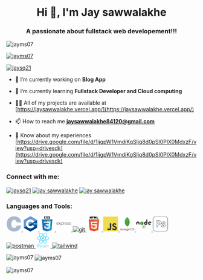 <h1 align="center">Hi 👋, I'm Jay sawwalakhe</h1>
<h3 align="center">A passionate about fullstack web developement!!!</h3>

<p align="left"> <img src="https://komarev.com/ghpvc/?username=jayms07&label=Profile%20views&color=0e75b6&style=flat" alt="jayms07" /> </p>

<p align="left"> <a href="https://github.com/ryo-ma/github-profile-trophy"><img src="https://github-profile-trophy.vercel.app/?username=jayms07" alt="jayms07" /></a> </p>

<p align="left"> <a href="https://twitter.com/jaysq21" target="blank"><img src="https://img.shields.io/twitter/follow/jaysq21?logo=twitter&style=for-the-badge" alt="jaysq21" /></a> </p>

- 🔭 I’m currently working on **Blog App**

- 🌱 I’m currently learning **Fullstack Developer and Cloud computing**

- 👨‍💻 All of my projects are available at [https://jaysawwalakhe.vercel.app/](https://jaysawwalakhe.vercel.app/)

- 📫 How to reach me **jaysawwalakhe84120@gmail.com**

- 📄 Know about my experiences [https://drive.google.com/file/d/1ijgpW1VmdiKgSljq8d0pSl0PlX0MdxzF/view?usp=drivesdk](https://drive.google.com/file/d/1ijgpW1VmdiKgSljq8d0pSl0PlX0MdxzF/view?usp=drivesdk)

<h3 align="left">Connect with me:</h3>
<p align="left">
<a href="https://twitter.com/jaysq21" target="blank"><img align="center" src="https://raw.githubusercontent.com/rahuldkjain/github-profile-readme-generator/master/src/images/icons/Social/twitter.svg" alt="jaysq21" height="30" width="40" /></a>
<a href="https://linkedin.com/in/jay sawwalakhe" target="blank"><img align="center" src="https://raw.githubusercontent.com/rahuldkjain/github-profile-readme-generator/master/src/images/icons/Social/linked-in-alt.svg" alt="jay sawwalakhe" height="30" width="40" /></a>
<a href="https://www.leetcode.com/jay sawwalakhe" target="blank"><img align="center" src="https://raw.githubusercontent.com/rahuldkjain/github-profile-readme-generator/master/src/images/icons/Social/leet-code.svg" alt="jay sawwalakhe" height="30" width="40" /></a>
</p>

<h3 align="left">Languages and Tools:</h3>
<p align="left"> <a href="https://www.cprogramming.com/" target="_blank" rel="noreferrer"> <img src="https://raw.githubusercontent.com/devicons/devicon/master/icons/c/c-original.svg" alt="c" width="40" height="40"/> </a> <a href="https://www.w3schools.com/cpp/" target="_blank" rel="noreferrer"> <img src="https://raw.githubusercontent.com/devicons/devicon/master/icons/cplusplus/cplusplus-original.svg" alt="cplusplus" width="40" height="40"/> </a> <a href="https://www.w3schools.com/css/" target="_blank" rel="noreferrer"> <img src="https://raw.githubusercontent.com/devicons/devicon/master/icons/css3/css3-original-wordmark.svg" alt="css3" width="40" height="40"/> </a> <a href="https://expressjs.com" target="_blank" rel="noreferrer"> <img src="https://raw.githubusercontent.com/devicons/devicon/master/icons/express/express-original-wordmark.svg" alt="express" width="40" height="40"/> </a> <a href="https://git-scm.com/" target="_blank" rel="noreferrer"> <img src="https://www.vectorlogo.zone/logos/git-scm/git-scm-icon.svg" alt="git" width="40" height="40"/> </a> <a href="https://www.w3.org/html/" target="_blank" rel="noreferrer"> <img src="https://raw.githubusercontent.com/devicons/devicon/master/icons/html5/html5-original-wordmark.svg" alt="html5" width="40" height="40"/> </a> <a href="https://developer.mozilla.org/en-US/docs/Web/JavaScript" target="_blank" rel="noreferrer"> <img src="https://raw.githubusercontent.com/devicons/devicon/master/icons/javascript/javascript-original.svg" alt="javascript" width="40" height="40"/> </a> <a href="https://www.mongodb.com/" target="_blank" rel="noreferrer"> <img src="https://raw.githubusercontent.com/devicons/devicon/master/icons/mongodb/mongodb-original-wordmark.svg" alt="mongodb" width="40" height="40"/> </a> <a href="https://nodejs.org" target="_blank" rel="noreferrer"> <img src="https://raw.githubusercontent.com/devicons/devicon/master/icons/nodejs/nodejs-original-wordmark.svg" alt="nodejs" width="40" height="40"/> </a> <a href="https://www.photoshop.com/en" target="_blank" rel="noreferrer"> <img src="https://raw.githubusercontent.com/devicons/devicon/master/icons/photoshop/photoshop-line.svg" alt="photoshop" width="40" height="40"/> </a> <a href="https://postman.com" target="_blank" rel="noreferrer"> <img src="https://www.vectorlogo.zone/logos/getpostman/getpostman-icon.svg" alt="postman" width="40" height="40"/> </a> <a href="https://reactjs.org/" target="_blank" rel="noreferrer"> <img src="https://raw.githubusercontent.com/devicons/devicon/master/icons/react/react-original-wordmark.svg" alt="react" width="40" height="40"/> </a> <a href="https://tailwindcss.com/" target="_blank" rel="noreferrer"> <img src="https://www.vectorlogo.zone/logos/tailwindcss/tailwindcss-icon.svg" alt="tailwind" width="40" height="40"/> </a> </p>

<p><img align="left" src="https://github-readme-stats.vercel.app/api/top-langs?username=jayms07&show_icons=true&locale=en&layout=compact" alt="jayms07" /></p>

<p>&nbsp;<img align="center" src="https://github-readme-stats.vercel.app/api?username=jayms07&show_icons=true&locale=en" alt="jayms07" /></p>

<p><img align="center" src="https://github-readme-streak-stats.herokuapp.com/?user=jayms07&" alt="jayms07" /></p>
